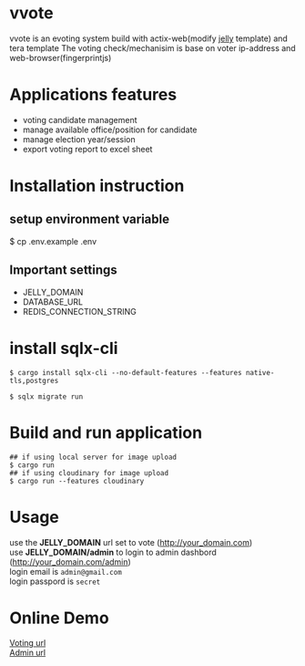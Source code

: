 # vvote
vvote is an evoting system build with actix-web(modify [jelly](https://github.com/secretkeysio/jelly-actix-web-starter) template) and tera template
The voting check/mechanisim is base on voter ip-address and web-browser(fingerprintjs)

# Applications features
- voting candidate management
- manage available office/position for candidate
- manage election year/session
- export voting report to excel sheet

# Installation instruction

## setup environment variable
$ cp .env.example .env

## Important settings
- JELLY_DOMAIN
- DATABASE_URL
- REDIS_CONNECTION_STRING

# install sqlx-cli
```
$ cargo install sqlx-cli --no-default-features --features native-tls,postgres

$ sqlx migrate run
```

# Build and run application
```
## if using local server for image upload
$ cargo run
## if using cloudinary for image upload
$ cargo run --features cloudinary
```

# Usage
use the **JELLY_DOMAIN** url set to vote (http://your_domain.com)\
use **JELLY_DOMAIN/admin** to login to admin dashbord (http://your_domain.com/admin)\
login email is `admin@gmail.com`\
login passpord is `secret`

# Online Demo
[Voting url](https://vvote.onrender.com)\
[Admin url](https://vvote.onrender.com/admin)